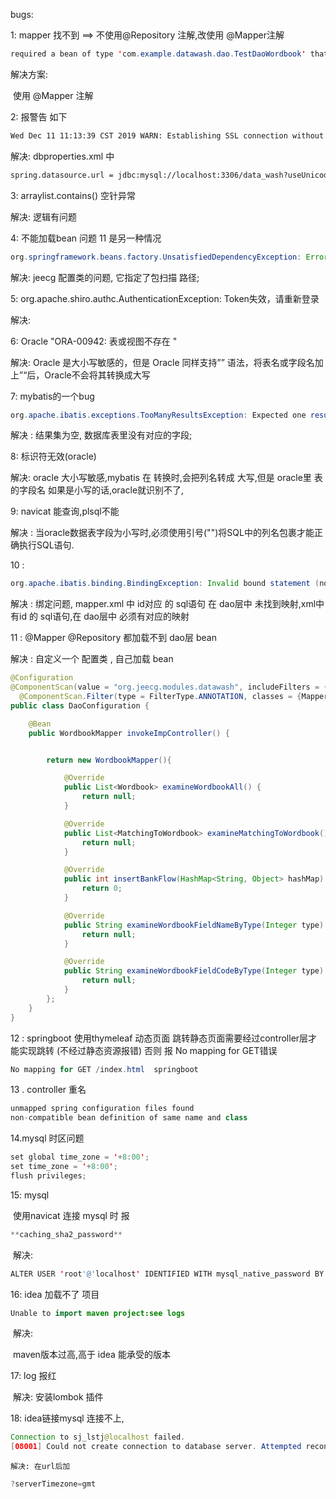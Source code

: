  bugs:

1: mapper 找不到 ==> 不使用@Repository 注解,改使用 @Mapper注解

```java
required a bean of type 'com.example.datawash.dao.TestDaoWordbook' that could not be found.
```

解决方案:

​	使用 @Mapper 注解



2: 报警告 如下

```tex
Wed Dec 11 11:13:39 CST 2019 WARN: Establishing SSL connection without server's identity verification is not recommended. According to MySQL 5.5.45+, 5.6.26+ and 5.7.6+ requirements SSL connection must be established by default if explicit option isn't se
```

解决: dbproperties.xml 中

```xml
spring.datasource.url = jdbc:mysql://localhost:3306/data_wash?useUnicode=true&characterEncoding=utf-8&useSSL=false
```

3: arraylist.contains() 空针异常

解决: 逻辑有问题



4: 不能加载bean  问题 11 是另一种情况

```java
org.springframework.beans.factory.UnsatisfiedDependencyException: Error creating bean with name 'testController':
```

解决: jeecg 配置类的问题, 它指定了包扫描 路径;

5: org.apache.shiro.authc.AuthenticationException: Token失效，请重新登录

解决: 

6: Oracle "ORA-00942: 表或视图不存在 "

解决: Oracle 是大小写敏感的，但是 Oracle 同样支持”” 语法，将表名或字段名加上”“后，Oracle不会将其转换成大写



7: mybatis的一个bug

```java
org.apache.ibatis.exceptions.TooManyResultsException: Expected one result (or null) to be returned by selectOne(), but found: 26
```

 解决 : 结果集为空, 数据库表里没有对应的字段;



8: 标识符无效(oracle)

解决: oracle 大小写敏感,mybatis 在 转换时,会把列名转成 大写,但是 oracle里 表的字段名 如果是小写的话,oracle就识别不了, 

9: navicat 能查询,plsql不能

解决 : 当oracle数据表字段为小写时,必须使用引号("")将SQL中的列名包裹才能正确执行SQL语句.

10 : 

```java
org.apache.ibatis.binding.BindingException: Invalid bound statement (not found): com.example.datawash.dao.WordbookMapper.examineWordbookAll
```

解决 : 绑定问题, mapper.xml 中 id对应 的 sql语句 在 dao层中 未找到映射,xml中 有id 的 sql语句,在 dao层中 必须有对应的映射

11 : @Mapper  @Repository 都加载不到 dao层 bean

解决 : 自定义一个 配置类 , 自己加载 bean

```java
@Configuration
@ComponentScan(value = "org.jeecg.modules.datawash", includeFilters = {
  @ComponentScan.Filter(type = FilterType.ANNOTATION, classes = {Mapper.class})})
public class DaoConfiguration {

    @Bean
    public WordbookMapper invokeImpController() {


        return new WordbookMapper(){

            @Override
            public List<Wordbook> examineWordbookAll() {
                return null;
            }

            @Override
            public List<MatchingToWordbook> examineMatchingToWordbook() {
                return null;
            }

            @Override
            public int insertBankFlow(HashMap<String, Object> hashMap) {
                return 0;
            }

            @Override
            public String examineWordbookFieldNameByType(Integer type) {
                return null;
            }

            @Override
            public String examineWordbookFieldCodeByType(Integer type) {
                return null;
            }
        };
    }
}
```

 

12  : springboot 使用thymeleaf 动态页面
跳转静态页面需要经过controller层才能实现跳转 (不经过静态资源报错)
否则 报 No mapping for GET错误

```java
No mapping for GET /index.html  springboot
```

13 . controller 重名

```java
unmapped spring configuration files found
non-compatible bean definition of same name and class 
```



14.mysql 时区问题

```java
set global time_zone = '+8:00';
set time_zone = '+8:00';
flush privileges;
```



15: mysql 

​		使用navicat 连接 mysql 时 报

```java
**caching_sha2_password**
```

​		解决:

```java
ALTER USER 'root'@'localhost' IDENTIFIED WITH mysql_native_password BY '123456';
```



16: idea 加载不了 项目 

```java
Unable to import maven project:see logs
```

​		解决:

​		maven版本过高,高于 idea 能承受的版本 

17: log 报红

​		解决: 安装lombok 插件

18: idea链接mysql 连接不上, 

```java
Connection to sj_lstj@localhost failed.
[08001] Could not create connection to database server. Attempted reconnect 3 times. Giving up.

```

  	解决: 在url后加 

```java
?serverTimezone=gmt
```




